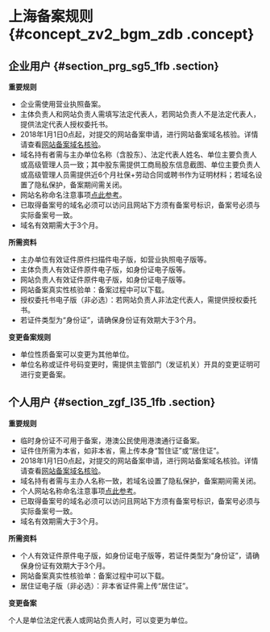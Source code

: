 # 上海备案规则 {#concept_zv2_bgm_zdb .concept}

## 企业用户 {#section_prg_sg5_1fb .section}

**重要规则**

-   企业需使用营业执照备案。
-   主体负责人和网站负责人需填写法定代表人，若网站负责人不是法定代表人，提供法定代表人授权委托书。
-   2018年1月1日0点起，对提交的网站备案申请，进行网站备案域名核验。详情请查看[网站备案域名核验](../../../../intl.zh-CN/常见问题/网站备案域名核验.md)。
-   域名持有者需与主办单位名称（含股东）、法定代表人姓名、单位主要负责人或高级管理人员一致；其中股东需提供工商局股东信息截图、单位主要负责人或高级管理人员需提供近6个月社保+劳动合同或聘书作为证明材料；若域名设置了隐私保护，备案期间需关闭。
-   网站名称命名注意事项[点此参考](../../../../intl.zh-CN/常见问题/填写主体信息和网站信息.md#)。
-   已取得备案号的域名必须可以访问且网站下方须有备案号标识，备案号必须与实际备案号一致。
-   域名有效期需大于3个月。

**所需资料**

-   主办单位有效证件原件扫描件电子版，如营业执照电子版等。
-   主体负责人有效证件原件电子版，如身份证电子版等。
-   网站负责人有效证件原件电子版，如身份证电子版等。
-   网站备案真实性核验单：备案过程中可以下载。
-   授权委托书电子版（非必选）：若网站负责人非法定代表人，需提供授权委托书。
-   若证件类型为“身份证”，请确保身份证有效期大于3个月。

**变更备案规则**

-   单位性质备案可以变更为其他单位。
-   单位名称或证件号码变更时，需提供主管部门（发证机关）开具的变更证明可进行变更备案。

## 个人用户 {#section_zgf_l35_1fb .section}

**重要规则**

-   临时身份证不可用于备案，港澳公民使用港澳通行证备案。
-   证件住所需为本省，如非本省，需上传本身“暂住证”或“居住证”。
-   2018年1月1日0点起，对提交的网站备案申请，进行网站备案域名核验。详情请查看[网站备案域名核验](../../../../intl.zh-CN/常见问题/网站备案域名核验.md)。
-   域名持有者需与主办人名称一致，若域名设置了隐私保护，备案期间需关闭。
-   个人网站名称命名注意事项[点此参考](../../../../intl.zh-CN/常见问题/填写主体信息和网站信息.md#)。
-   已取得备案号的域名必须可以访问且网站下方须有备案号标识，备案号必须与实际备案号一致。
-   域名有效期需大于3个月。

**所需资料**

-   个人有效证件原件电子版，如身份证电子版等，若证件类型为“身份证”，请确保身份证有效期大于3个月。
-   网站备案真实性核验单：备案过程中可以下载。
-   居住证电子版（非必选）：非本省证件需上传“居住证”。

**变更备案**

个人是单位法定代表人或网站负责人时，可以变更为单位。

